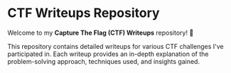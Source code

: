 # CTF Writeups Repository

Welcome to my **Capture The Flag (CTF) Writeups** repository! 🎯

This repository contains detailed writeups for various CTF challenges I've participated in. Each writeup provides an in-depth explanation of the problem-solving approach, techniques used, and insights gained.
